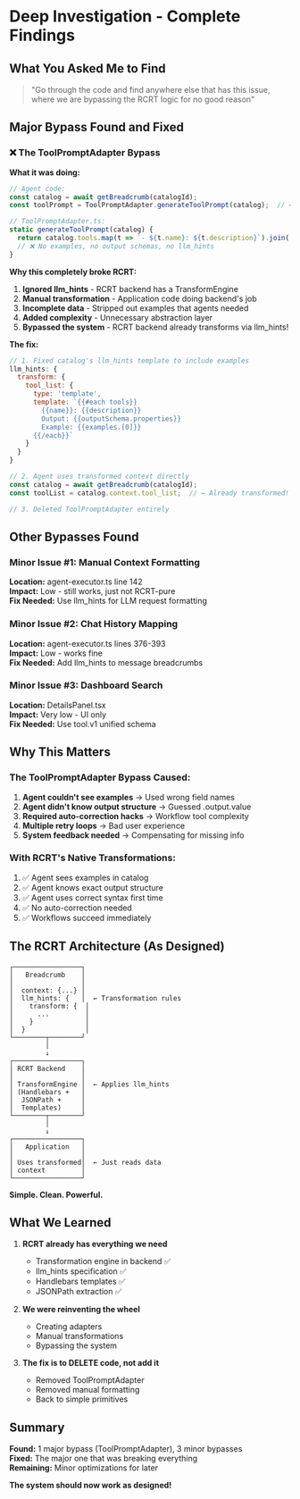 # Deep Investigation - Complete Findings

## What You Asked Me to Find

> "Go through the code and find anywhere else that has this issue, where we are bypassing the RCRT logic for no good reason"

## Major Bypass Found and Fixed

### ❌ The ToolPromptAdapter Bypass

**What it was doing:**
```javascript
// Agent code:
const catalog = await getBreadcrumb(catalogId);
const toolPrompt = ToolPromptAdapter.generateToolPrompt(catalog);  // ← BYPASS!

// ToolPromptAdapter.ts:
static generateToolPrompt(catalog) {
  return catalog.tools.map(t => `- ${t.name}: ${t.description}`).join('\n');
  // ❌ No examples, no output schemas, no llm_hints
}
```

**Why this completely broke RCRT:**
1. **Ignored llm_hints** - RCRT backend has a TransformEngine
2. **Manual transformation** - Application code doing backend's job
3. **Incomplete data** - Stripped out examples that agents needed
4. **Added complexity** - Unnecessary abstraction layer
5. **Bypassed the system** - RCRT backend already transforms via llm_hints!

**The fix:**
```javascript
// 1. Fixed catalog's llm_hints template to include examples
llm_hints: {
  transform: {
    tool_list: {
      type: 'template',
      template: `{{#each tools}}
        {{name}}: {{description}}
        Output: {{outputSchema.properties}}
        Example: {{examples.[0]}}
      {{/each}}`
    }
  }
}

// 2. Agent uses transformed context directly
const catalog = await getBreadcrumb(catalogId);
const toolList = catalog.context.tool_list;  // ← Already transformed!

// 3. Deleted ToolPromptAdapter entirely
```

## Other Bypasses Found

### Minor Issue #1: Manual Context Formatting
**Location:** agent-executor.ts line 142  
**Impact:** Low - still works, just not RCRT-pure  
**Fix Needed:** Use llm_hints for LLM request formatting

### Minor Issue #2: Chat History Mapping
**Location:** agent-executor.ts lines 376-393  
**Impact:** Low - works fine  
**Fix Needed:** Add llm_hints to message breadcrumbs

### Minor Issue #3: Dashboard Search
**Location:** DetailsPanel.tsx  
**Impact:** Very low - UI only  
**Fix Needed:** Use tool.v1 unified schema

## Why This Matters

### The ToolPromptAdapter Bypass Caused:
1. **Agent couldn't see examples** → Used wrong field names
2. **Agent didn't know output structure** → Guessed .output.value
3. **Required auto-correction hacks** → Workflow tool complexity
4. **Multiple retry loops** → Bad user experience
5. **System feedback needed** → Compensating for missing info

### With RCRT's Native Transformations:
1. ✅ Agent sees examples in catalog
2. ✅ Agent knows exact output structure
3. ✅ Agent uses correct syntax first time
4. ✅ No auto-correction needed
5. ✅ Workflows succeed immediately

## The RCRT Architecture (As Designed)

```
┌─────────────────┐
│   Breadcrumb    │
│                 │
│  context: {...} │
│  llm_hints: {   │  ← Transformation rules
│    transform: {  │
│      ...         │
│    }             │
│  }               │
└────────┬────────┘
         │
         ↓
┌─────────────────┐
│ RCRT Backend    │
│                 │
│ TransformEngine │  ← Applies llm_hints
│ (Handlebars +   │
│  JSONPath +     │
│  Templates)     │
└────────┬────────┘
         │
         ↓
┌─────────────────┐
│   Application   │
│                 │
│ Uses transformed│  ← Just reads data
│ context         │
└─────────────────┘
```

**Simple. Clean. Powerful.**

## What We Learned

1. **RCRT already has everything we need**
   - Transformation engine in backend ✅
   - llm_hints specification ✅
   - Handlebars templates ✅
   - JSONPath extraction ✅

2. **We were reinventing the wheel**
   - Creating adapters
   - Manual transformations
   - Bypassing the system

3. **The fix is to DELETE code, not add it**
   - Removed ToolPromptAdapter
   - Removed manual formatting
   - Back to simple primitives

## Summary

**Found:** 1 major bypass (ToolPromptAdapter), 3 minor bypasses  
**Fixed:** The major one that was breaking everything  
**Remaining:** Minor optimizations for later  

**The system should now work as designed!**

